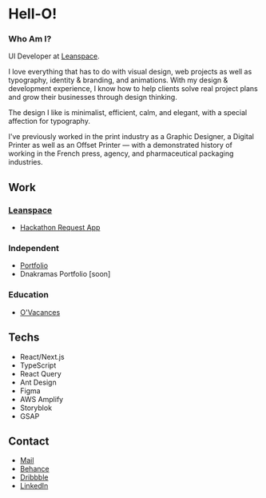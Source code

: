 # Hell-O!

### Who Am I?

UI Developer at [Leanspace](https://leanspace.io/).

I love everything that has to do with visual design, web projects as well as typography, identity & branding, and animations. With my design & development experience, I know how to help clients solve real project plans and grow their businesses through design thinking.

The design I like is minimalist, efficient, calm, and elegant, with a special affection for typography.

I've previously worked in the print industry as a Graphic Designer, a Digital Printer as well as an Offset Printer — with a demonstrated history of working in the French press, agency, and pharmaceutical packaging industries.

## Work

### [Leanspace](https://leanspace.io/)

- [Hackathon Request App](https://master.d1hk84yeel2h27.amplifyapp.com/)

### Independent

- [Portfolio](https://quentinbrohan.fr/)
- Dnakramas Portfolio [soon]

### Education

- [O'Vacances](https://www.behance.net/gallery/130270567/OVacances-Web-App-UIUX-Design-Development)

## Techs

- React/Next.js
- TypeScript
- React Query
- Ant Design
- Figma
- AWS Amplify
- Storyblok
- GSAP

## Contact

- [Mail](mailto:brohan.quentin@gmail.com)
- [Behance](https://www.behance.net/quentinbrohan)
- [Dribbble](https://dribbble.com/quentinbrohan)
- [LinkedIn](https://linkedin.com/in/quentinbrohan)
